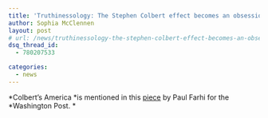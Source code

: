 ```yaml
---
title: 'Truthinessology: The Stephen Colbert effect becomes an obsession in academia'
author: Sophia McClennen
layout: post
# url: /news/truthinessology-the-stephen-colbert-effect-becomes-an-obsession-in-academia/
dsq_thread_id:
  - 780207533

categories: 
  - news
---
```

*Colbert’s America *is mentioned in this [piece][1] by Paul Farhi for the *Washington Post. *

 [1]: https://www.washingtonpost.com/lifestyle/style/truthinessology-the-stephen-colbert-effect-becomes-an-obsession-in-academia/2012/07/09/gJQAYgiHZW_story.html